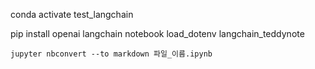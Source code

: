 conda activate test_langchain

pip install openai langchain notebook load_dotenv langchain_teddynote

```terminal
jupyter nbconvert --to markdown 파일_이름.ipynb
```
